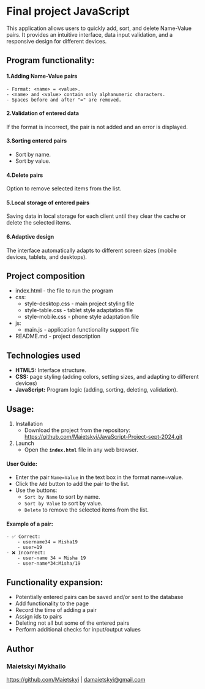 
# Final project JavaScript

This application allows users to quickly add, sort, and delete Name-Value pairs. It provides an intuitive interface, 
data input validation, and a responsive design for different devices.

## Program functionality:

#### 1.Adding Name-Value pairs
    - Format: <name> = <value>.
    - <name> and <value> contain only alphanumeric characters.
    - Spaces before and after "=" are removed.

#### 2.Validation of entered data
If the format is incorrect, the pair is not added and an error is displayed.

#### 3.Sorting entered pairs
- Sort by name.
- Sort by value.

#### 4.Delete pairs
Option to remove selected items from the list.

#### 5.Local storage of entered pairs
Saving data in local storage for each client until they clear the cache or delete the selected items.

#### 6.Adaptive design
The interface automatically adapts to different screen sizes (mobile devices, tablets, and desktops).

## Project composition
- index.html  - the file to run the program
- css:
    - style-desktop.css  - main project styling file
    - style-table.css  - tablet style adaptation file
    - style-mobile.css  - phone style adaptation file
- js:
    - main.js  - application functionality support file
- README.md  - project description

## Technologies used

- **HTML5:** Interface structure.
- **CSS:** page styling (adding colors, setting sizes, and adapting to different devices)
- **JavaScript:** Program logic (adding, sorting, deleting, validation).

## Usage:

1. Installation
   - Download the project from the repository:
   https://github.com/Maietskyi/JavaScript-Project-sept-2024.git
2. Launch
   - Open the **`index.html`** file in any web browser.

#### User Guide:
- Enter the pair `Name=Value` in the text box in the format name=value.
- Click the `Add` button to add the pair to the list.
- Use the buttons:
    * `Sort by Name` to sort by name.
    * `Sort by Value` to sort by value.
    * `Delete` to remove the selected items from the list.

#### Example of a pair:
    - ✅ Correct: 
        - username34 = Misha19
        - user=19
    - ❌ Incorrect: 
        - user-name 34 = Misha 19 
        - user-name*34:Misha/19 

## Functionality expansion:
- Potentially entered pairs can be saved and/or sent to the database 
- Add functionality to the page
- Record the time of adding a pair
- Assign ids to pairs
- Deleting not all but some of the entered pairs
- Perform additional checks for input/output values

## Author
### Maietskyi Mykhailo
https://github.com/Maietskyi | damaietskyi@gmail.com


